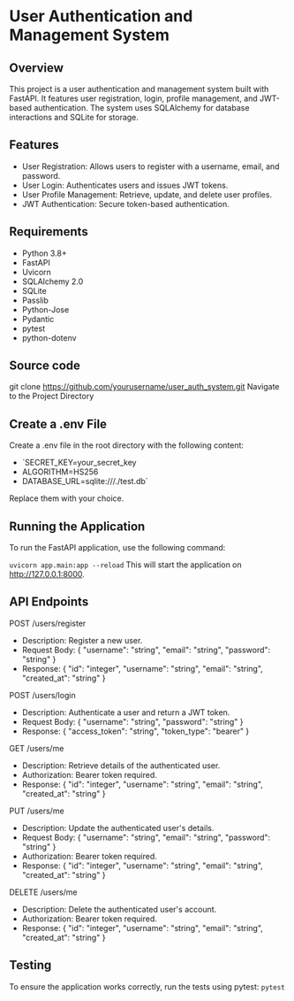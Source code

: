 # User Authentication and Management System
## Overview
This project is a user authentication and management system built with FastAPI. It features user registration, login, profile management, and JWT-based authentication. The system uses SQLAlchemy for database interactions and SQLite for storage.

## Features
* User Registration: Allows users to register with a username, email, and password.
* User Login: Authenticates users and issues JWT tokens.
*   User Profile Management: Retrieve, update, and delete user profiles.
*   JWT Authentication: Secure token-based authentication.

## Requirements
*   Python 3.8+
*   FastAPI
*   Uvicorn
*   SQLAlchemy 2.0
*   SQLite
*   Passlib
*   Python-Jose
*   Pydantic
*   pytest
*   python-dotenv



## Source code
git clone https://github.com/yourusername/user_auth_system.git
Navigate to the Project Directory


## Create a .env File

Create a .env file in the root directory with the following content:

* `SECRET_KEY=your_secret_key
* ALGORITHM=HS256
* DATABASE_URL=sqlite:///./test.db`

Replace them with your choice.

## Running the Application
To run the FastAPI application, use the following command:

`uvicorn app.main:app --reload`
This will start the application on http://127.0.0.1:8000.

## API Endpoints
POST /users/register

* Description: Register a new user.
* Request Body: { "username": "string", "email": "string", "password": "string" }
* Response: { "id": "integer", "username": "string", "email": "string", "created_at": "string" }

POST /users/login

* Description: Authenticate a user and return a JWT token.
* Request Body: { "username": "string", "password": "string" }
* Response: { "access_token": "string", "token_type": "bearer" }

GET /users/me

* Description: Retrieve details of the authenticated user.
* Authorization: Bearer token required.
* Response: { "id": "integer", "username": "string", "email": "string", "created_at": "string" }

PUT /users/me

* Description: Update the authenticated user's details.
* Request Body: { "username": "string", "email": "string", "password": "string" }
* Authorization: Bearer token required.
* Response: { "id": "integer", "username": "string", "email": "string", "created_at": "string" }

DELETE /users/me

* Description: Delete the authenticated user's account.
* Authorization: Bearer token required.
* Response: { "id": "integer", "username": "string", "email": "string", "created_at": "string" }



## Testing
To ensure the application works correctly, run the tests using pytest:
`pytest`
